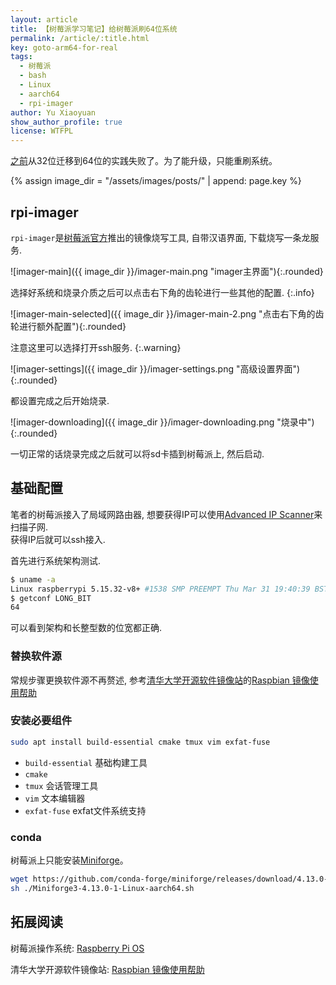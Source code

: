 ```yaml
---
layout: article
title: 【树莓派学习笔记】给树莓派刷64位系统
permalink: /article/:title.html
key: goto-arm64-for-real
tags: 
  - 树莓派
  - bash
  - Linux
  - aarch64
  - rpi-imager
author: Yu Xiaoyuan
show_author_profile: true
license: WTFPL
---
```


[之前](/article/goto-arm64.html#切换)从32位迁移到64位的实践失败了。为了能升级，只能重刷系统。

<!--more-->

{% assign image_dir = "/assets/images/posts/" | append: page.key %}

## rpi-imager

`rpi-imager`是[树莓派官方](https://www.raspberrypi.com/software/)推出的镜像烧写工具, 自带汉语界面, 下载烧写一条龙服务.

![imager-main]({{ image_dir }}/imager-main.png "imager主界面"){:.rounded}

选择好系统和烧录介质之后可以点击右下角的齿轮进行一些其他的配置.
{:.info}

![imager-main-selected]({{ image_dir }}/imager-main-2.png "点击右下角的齿轮进行额外配置"){:.rounded}

注意这里可以选择打开ssh服务.
{:.warning}

![imager-settings]({{ image_dir }}/imager-settings.png "高级设置界面"){:.rounded}

都设置完成之后开始烧录.

![imager-downloading]({{ image_dir }}/imager-downloading.png "烧录中"){:.rounded}

一切正常的话烧录完成之后就可以将sd卡插到树莓派上, 然后启动.

## 基础配置

笔者的树莓派接入了局域网路由器, 想要获得IP可以使用[Advanced IP Scanner](https://www.advanced-ip-scanner.com/)来扫描子网.  
获得IP后就可以ssh接入.

首先进行系统架构测试.

```bash
$ uname -a
Linux raspberrypi 5.15.32-v8+ #1538 SMP PREEMPT Thu Mar 31 19:40:39 BST 2022 aarch64 GNU/Linux
$ getconf LONG_BIT
64
```

可以看到架构和长整型数的位宽都正确.

### 替换软件源

常规步骤更换软件源不再赘述, 参考[清华大学开源软件镜像站](https://mirrors.tuna.tsinghua.edu.cn/)的[Raspbian 镜像使用帮助](https://mirrors.tuna.tsinghua.edu.cn/)

### 安装必要组件

```bash
sudo apt install build-essential cmake tmux vim exfat-fuse
```

- `build-essential` 基础构建工具
- `cmake`
- `tmux` 会话管理工具
- `vim` 文本编辑器
- `exfat-fuse` exfat文件系统支持

### conda

树莓派上只能安装[Miniforge](https://github.com/conda-forge/miniforge)。

```bash
wget https://github.com/conda-forge/miniforge/releases/download/4.13.0-1/Miniforge3-4.13.0-1-Linux-aarch64.sh
sh ./Miniforge3-4.13.0-1-Linux-aarch64.sh
```

## 拓展阅读

树莓派操作系统: [Raspberry Pi OS](https://www.raspberrypi.com/software/)

清华大学开源软件镜像站: [Raspbian 镜像使用帮助](https://mirrors.tuna.tsinghua.edu.cn/)
